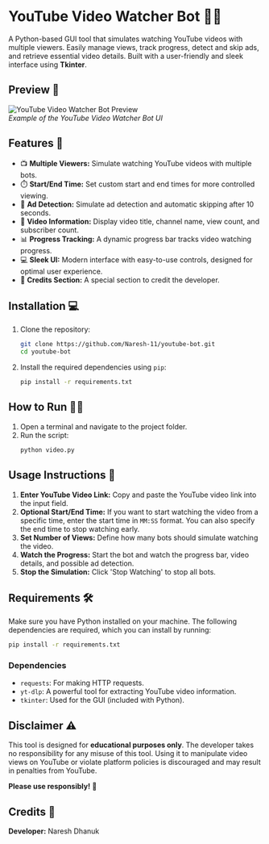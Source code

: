 # YouTube Video Watcher Bot 🎥🤖

A Python-based GUI tool that simulates watching YouTube videos with multiple viewers. Easily manage views, track progress, detect and skip ads, and retrieve essential video details. Built with a user-friendly and sleek interface using **Tkinter**.

## Preview 📸

![YouTube Video Watcher Bot Preview](path_to_your_image_here)  
*Example of the YouTube Video Watcher Bot UI*

## Features 🚀

- 📺 **Multiple Viewers:** Simulate watching YouTube videos with multiple bots.
- ⏱️ **Start/End Time:** Set custom start and end times for more controlled viewing.
- 🛑 **Ad Detection:** Simulate ad detection and automatic skipping after 10 seconds.
- 🔎 **Video Information:** Display video title, channel name, view count, and subscriber count.
- 📊 **Progress Tracking:** A dynamic progress bar tracks video watching progress.
- 💻 **Sleek UI:** Modern interface with easy-to-use controls, designed for optimal user experience.
- 🙌 **Credits Section:** A special section to credit the developer.

## Installation 💻

1. Clone the repository:
   ```bash
   git clone https://github.com/Naresh-11/youtube-bot.git
   cd youtube-bot
   ```
2. Install the required dependencies using `pip`:
   ```bash
   pip install -r requirements.txt
   ```

## How to Run 🏃‍♂️

1. Open a terminal and navigate to the project folder.
2. Run the script:
   ```bash
   python video.py
   ```

## Usage Instructions 📖

1. **Enter YouTube Video Link:** Copy and paste the YouTube video link into the input field.
2. **Optional Start/End Time:** If you want to start watching the video from a specific time, enter the start time in `MM:SS` format. You can also specify the end time to stop watching early.
3. **Set Number of Views:** Define how many bots should simulate watching the video.
4. **Watch the Progress:** Start the bot and watch the progress bar, video details, and possible ad detection.
5. **Stop the Simulation:** Click 'Stop Watching' to stop all bots.

## Requirements 🛠️

Make sure you have Python installed on your machine. The following dependencies are required, which you can install by running:

```bash
pip install -r requirements.txt
```

### Dependencies

- `requests`: For making HTTP requests.
- `yt-dlp`: A powerful tool for extracting YouTube video information.
- `tkinter`: Used for the GUI (included with Python).

## Disclaimer ⚠️

This tool is designed for **educational purposes only**. The developer takes no responsibility for any misuse of this tool. Using it to manipulate video views on YouTube or violate platform policies is discouraged and may result in penalties from YouTube.

**Please use responsibly!** 🙏

## Credits 👏

**Developer:** Naresh Dhanuk  
